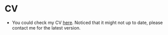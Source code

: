 # CV
- You could check my CV [here](/files/weikaih_cv_1005_2024.pdf). Noticed that it might not up to date, please contact me for the latest version.